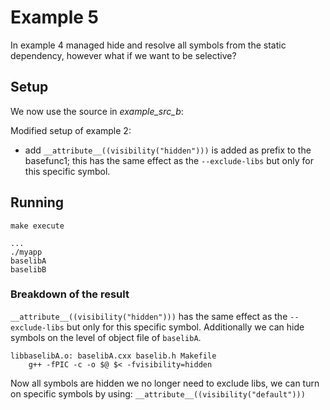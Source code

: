 # Example 5

In example 4 managed hide and resolve all symbols from the static dependency, however what if we want to be selective?

## Setup
We now use the source in *example_src_b*:

Modified setup of example 2:
- add `__attribute__((visibility("hidden")))` is added as prefix to the basefunc1; this has the same effect as the `--exclude-libs` but only for this specific symbol.

## Running
`make execute`
```
...
./myapp
baselibA
baselibB
```

### Breakdown of the result
`__attribute__((visibility("hidden")))` has the same effect as the `--exclude-libs` but only for this specific symbol. Additionally we can hide symbols on the level of object file of `baselibA`.
```
libbaselibA.o: baselibA.cxx baselib.h Makefile
	g++ -fPIC -c -o $@ $< -fvisibility=hidden
```
Now all symbols are hidden we no longer need to exclude libs, we can turn on specific symbols by using: `__attribute__((visibility("default")))`